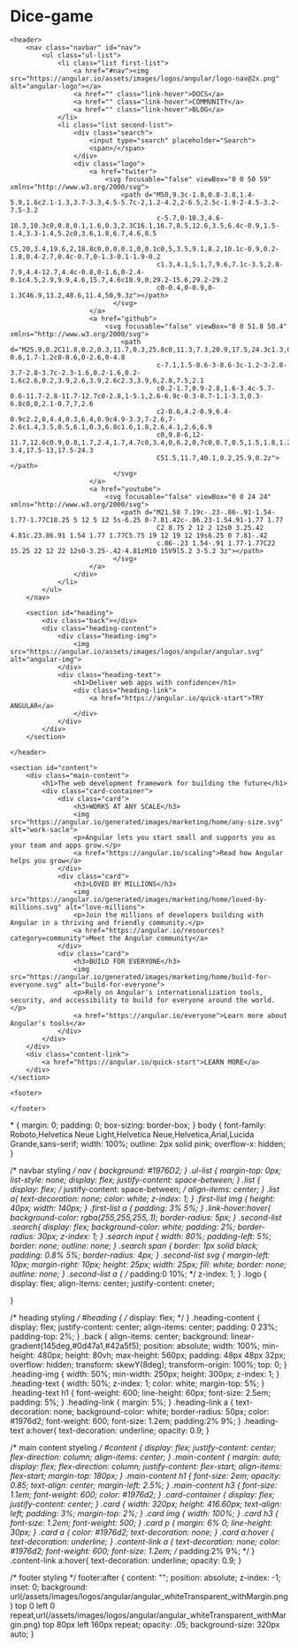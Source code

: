 # Dice-game
<!DOCTYPE html>
<html lang="en">
<head>
    <meta charset="UTF-8">
    <meta http-equiv="X-UA-Compatible" content="IE=edge">
    <meta name="viewport" content="width=device-width, initial-scale=1.0">
    <title>Document</title>
    <link rel="stylesheet" href="./style.css">
    <link rel="preconnect" href="https://fonts.googleapis.com">
    <link rel="preconnect" href="https://fonts.gstatic.com" crossorigin>
    <link href="https://fonts.googleapis.com/css2?family=Roboto:wght@100;300;400;500;700;900&display=swap" rel="stylesheet">
</head>
<body>

    <header>
        <nav class="navbar" id="nav">
            <ul class="ul-list">
                <li class="list first-list">
                    <a href="#nav"><img src="https://angular.io/assets/images/logos/angular/logo-nav@2x.png" alt="angular-logo"></a>
                    <a href="" class="link-hover">DOCS</a>
                    <a href="" class="link-hover">COMMUNITY</a>
                    <a href="" class="link-hover">BLOG</a>
                </li>
                <li class="list second-list">
                    <div class="search">
                        <input type="search" placeholder="Search">
                        <span>/</span>
                    </div>
                    <div class="logo">
                        <a href="twiter">
                            <svg focusable="false" viewBox="0 0 50 59" xmlns="http://www.w3.org/2000/svg">
                                <path d="M50,9.3c-1.8,0.8-3.8,1.4-5.9,1.6c2.1-1.3,3.7-3.3,4.5-5.7c-2,1.2-4.2,2-6.5,2.5c-1.9-2-4.5-3.2-7.5-3.2
                                         c-5.7,0-10.3,4.6-10.3,10.3c0,0.8,0.1,1.6,0.3,2.3C16.1,16.7,8.5,12.6,3.5,6.4c-0.9,1.5-1.4,3.3-1.4,5.2c0,3.6,1.8,6.7,4.6,8.5
                                         C5,20,3.4,19.6,2,18.8c0,0,0,0.1,0,0.1c0,5,3.5,9.1,8.2,10.1c-0.9,0.2-1.8,0.4-2.7,0.4c-0.7,0-1.3-0.1-1.9-0.2
                                         c1.3,4.1,5.1,7,9.6,7.1c-3.5,2.8-7.9,4.4-12.7,4.4c-0.8,0-1.6,0-2.4-0.1c4.5,2.9,9.9,4.6,15.7,4.6c18.9,0,29.2-15.6,29.2-29.2
                                         c0-0.4,0-0.9,0-1.3C46.9,13.2,48.6,11.4,50,9.3z"></path>
                              </svg>
                        </a>
                        <a href="github">
                            <svg focusable="false" viewBox="0 0 51.8 50.4" xmlns="http://www.w3.org/2000/svg">
                                <path d="M25.9,0.2C11.8,0.2,0.3,11.7,0.3,25.8c0,11.3,7.3,20.9,17.5,24.3c1.3,0.2,1.7-0.6,1.7-1.2c0-0.6,0-2.6,0-4.8
                                         c-7.1,1.5-8.6-3-8.6-3c-1.2-3-2.8-3.7-2.8-3.7c-2.3-1.6,0.2-1.6,0.2-1.6c2.6,0.2,3.9,2.6,3.9,2.6c2.3,3.9,6,2.8,7.5,2.1
                                         c0.2-1.7,0.9-2.8,1.6-3.4c-5.7-0.6-11.7-2.8-11.7-12.7c0-2.8,1-5.1,2.6-6.9c-0.3-0.7-1.1-3.3,0.3-6.8c0,0,2.1-0.7,7,2.6
                                         c2-0.6,4.2-0.9,6.4-0.9c2.2,0,4.4,0.3,6.4,0.9c4.9-3.3,7-2.6,7-2.6c1.4,3.5,0.5,6.1,0.3,6.8c1.6,1.8,2.6,4.1,2.6,6.9
                                         c0,9.8-6,12-11.7,12.6c0.9,0.8,1.7,2.4,1.7,4.7c0,3.4,0,6.2,0,7c0,0.7,0.5,1.5,1.8,1.2c10.2-3.4,17.5-13,17.5-24.3
                                         C51.5,11.7,40.1,0.2,25.9,0.2z"></path>
                              </svg>
                        </a>
                        <a href="youtube">
                            <svg focusable="false" viewBox="0 0 24 24" xmlns="http://www.w3.org/2000/svg">
                                <path d="M21.58 7.19c-.23-.86-.91-1.54-1.77-1.77C18.25 5 12 5 12 5s-6.25 0-7.81.42c-.86.23-1.54.91-1.77 1.77
                                         C2 8.75 2 12 2 12s0 3.25.42 4.81c.23.86.91 1.54 1.77 1.77C5.75 19 12 19 12 19s6.25 0 7.81-.42
                                         c.86-.23 1.54-.91 1.77-1.77C22 15.25 22 12 22 12s0-3.25-.42-4.81zM10 15V9l5.2 3-5.2 3z"></path>
                              </svg>
                        </a>
                    </div>
                </li>
            </ul>
        </nav>
    
        <section id="heading">
            <div class="back"></div>
            <div class="heading-content">
                <div class="heading-img">
                    <img src="https://angular.io/assets/images/logos/angular/angular.svg" alt="angular-img">
                </div>
                <div class="heading-text">
                    <h1>Deliver web apps with confidence</h1>
                    <div class="heading-link">
                        <a href="https://angular.io/quick-start">TRY ANGULAR</a>
                    </div>
                </div>
            </div>
        </section>
    
    </header>

    <section id="content">
        <div class="main-content">
            <h1>The web development framework for building the future</h1>
            <div class="card-container">
                <div class="card">
                    <h3>WORKS AT ANY SCALE</h3>
                    <img src="https://angular.io/generated/images/marketing/home/any-size.svg" alt="work-sacle">
                    <p>Angular lets you start small and supports you as your team and apps grow.</p>
                    <a href="https://angular.io/scaling">Read how Angular helps you grow</a>
                </div>
                <div class="card">
                    <h3>LOVED BY MILLIONS</h3>
                    <img src="https://angular.io/generated/images/marketing/home/loved-by-millions.svg" alt="love-millions">
                    <p>Join the millions of developers building with Angular in a thriving and friendly community.</p>
                    <a href="https://angular.io/resources?category=community">Meet the Angular community</a>
                </div>
                <div class="card">
                    <h3>BUILD FOR EVERYONE</h3>
                    <img src="https://angular.io/generated/images/marketing/home/build-for-everyone.svg" alt="build-for-everyone">
                    <p>Rely on Angular's internationalization tools, security, and accessibility to build for everyone around the world.</p>
                    <a href="https://angular.io/everyone">Learn more about Angular's tools</a>
                </div>    
            </div>
        </div>
        <div class="content-link">
            <a href="https://angular.io/quick-start">LEARN MORE</a>
        </div>
    </section>

    <footer>
        
    </footer>
</body>
</html>
* {
    margin: 0;
    padding: 0; 
    box-sizing: border-box;
}
body {
     font-family: Roboto,Helvetica Neue Light,Helvetica Neue,Helvetica,Arial,Lucida Grande,sans-serif;
     width: 100%;
     outline: 2px solid pink;
    overflow-x: hidden;
}

/* navbar styling */
nav {
    background: #1976D2;
}
.ul-list {
    margin-top: 0px;
    list-style: none;
    display: flex;
    justify-content: space-between;
}
.list {
    display: flex;
    /* justify-content: space-between; */
    align-items: center;
}
.list a{
    text-decoration: none;
    color: white;
    z-index: 1;
}
.first-list img {
    height: 40px;
    width: 140px;
}
.first-list a {
    padding: 3% 5%;
}
.link-hover:hover{
    background-color: rgba(255,255,255,.1);
    border-radius: 5px;
}
.second-list .search{
    display: flex;
    background-color: white;
    padding: 2%; 
    border-radius: 30px;
    z-index: 1;
}
.search input {
    width: 80%;
    padding-left: 5%;
    border: none;
    outline: none;
}
.search span {
    border: 1px solid black;
    padding: 0.8% 5%;
    border-radius: 4px;
}
.second-list svg {
    margin-left: 10px;
    margin-right: 10px;
    height: 25px;
    width: 25px;
    fill: white;
    border: none;
    outline: none;
}
.second-list a {
    /* padding:0 10%; */
    z-index: 1;
}
.logo {
    display: flex;
    align-items: center;
    justify-content: cneter;

}

/* heading styling */
#heading {
    /* display: flex; */
}
.heading-content {
    display: flex;
    justify-content: center;
    align-items: center;
    padding: 0 23%;
    padding-top: 2%;
}
.back {
    align-items: center;
    background: linear-gradient(145deg,#0d47a1,#42a5f5);
    position: absolute;
    width: 100%;
    min-height: 480px;
    height: 80vh;
    max-height: 560px;
    padding: 48px 48px 32px;
    overflow: hidden;
    transform: skewY(8deg);
    transform-origin: 100%;
    top: 0;
}
.heading-img {
    width: 50%;
    min-width: 250px;
    height: 300px;
    z-index: 1;
}
.heading-text {
    width: 50%;
    z-index: 1;
    color: white;
    margin-top: 5%;
}
.heading-text h1 {
    font-weight: 600;
    line-height: 60px;
    font-size: 2.5em;
    padding: 5%;
}
.heading-link {
    margin: 5%;
}
.heading-link a {
    text-decoration: none;
    background-color: white;
    border-radius: 50px;
    color: #1976d2;
    font-weight: 600;
    font-size: 1.2em;
    padding:2% 9%;
}
.heading-text a:hover{
    text-decoration: underline;
    opacity: 0.9;
}

/* main content styeling */
#content {
    display: flex;
    justify-content: center;
    flex-direction: column;
    align-items: center;
}
.main-content {
    margin: auto;
    display: flex;
    flex-direction: column;
    justify-content: flex-start;
    align-items: flex-start;
    margin-top: 180px;
}
.main-content h1 {
    font-size: 2em;
    opacity: 0.85;
    text-align: center;
    margin-left: 2.5%;
}
.main-content h3 {
    font-size: 1.1em;
    font-weight: 600;
    color: #1976d2;
}
.card-container {
    display: flex;
    justify-content: center;
}
.card { 
    width: 320px;
    height: 416.60px;
    text-align: left;
    padding: 3%;
    margin-top: 2%;
}
.card img {
    width: 100%;
}
.card h3 {
    font-size: 1.2em;
    font-weight: 500;
}
.card p {
    margin: 6% 0;
    line-height: 30px;
}
.card a {
    color: #1976d2;
    text-decoration: none;
}
.card a:hover {
    text-decoration: underline;
}
.content-link a {
    text-decoration: none;
    color: #1976d2;
    font-weight: 600;
    font-size: 1.2em;
    /* padding:2% 9%; */
}
.content-link a:hover{
    text-decoration: underline;
    opacity: 0.9;
}

/* footer styling */
footer:after {
    content: "";
    position: absolute;
    z-index: -1;
    inset: 0;
    background: url(/assets/images/logos/angular/angular_whiteTransparent_withMargin.png) top 0 left 0 repeat,url(/assets/images/logos/angular/angular_whiteTransparent_withMargin.png) top 80px left 160px repeat;
    opacity: .05;
    background-size: 320px auto;
}
